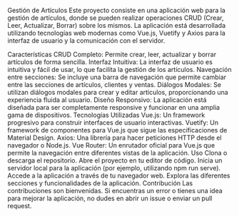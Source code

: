 Gestión de Artículos
Este proyecto consiste en una aplicación web para la gestión de artículos, donde se pueden realizar operaciones CRUD (Crear, Leer, Actualizar, Borrar) sobre los mismos. La aplicación está desarrollada utilizando tecnologías web modernas como Vue.js, Vuetify y Axios para la interfaz de usuario y la comunicación con el servidor.

Características
CRUD Completo: Permite crear, leer, actualizar y borrar artículos de forma sencilla.
Interfaz Intuitiva: La interfaz de usuario es intuitiva y fácil de usar, lo que facilita la gestión de los artículos.
Navegación entre secciones: Se incluye una barra de navegación que permite cambiar entre las secciones de artículos, clientes y ventas.
Diálogos Modales: Se utilizan diálogos modales para crear y editar artículos, proporcionando una experiencia fluida al usuario.
Diseño Responsivo: La aplicación está diseñada para ser completamente responsive y funcionar en una amplia gama de dispositivos.
Tecnologías Utilizadas
Vue.js: Un framework progresivo para construir interfaces de usuario interactivas.
Vuetify: Un framework de componentes para Vue.js que sigue las especificaciones de Material Design.
Axios: Una librería para hacer peticiones HTTP desde el navegador o Node.js.
Vue Router: Un enrutador oficial para Vue.js que permite la navegación entre diferentes vistas de la aplicación.
Uso
Clona o descarga el repositorio.
Abre el proyecto en tu editor de código.
Inicia un servidor local para la aplicación (por ejemplo, utilizando npm run serve).
Accede a la aplicación a través de tu navegador web.
Explora las diferentes secciones y funcionalidades de la aplicación.
Contribución
Las contribuciones son bienvenidas. Si encuentras un error o tienes una idea para mejorar la aplicación, no dudes en abrir un issue o enviar un pull request.
